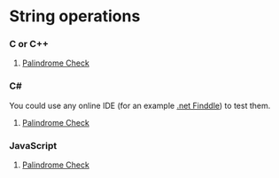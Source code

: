 # String operations

### C or C++

1. [Palindrome Check](c-or-cpp/palindrome.c)

### C#
You could use any online IDE (for an example [.net Finddle](https://dotnetfiddle.net/)) to test them.

1. [Palindrome Check](csharp/palindrome.cs)

### JavaScript

1. [Palindrome Check](js/palindrome.js)

